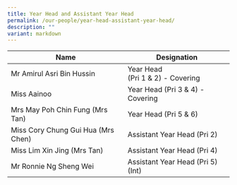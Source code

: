 ```yaml
---
title: Year Head and Assistant Year Head
permalink: /our-people/year-head-assistant-year-head/
description: ""
variant: markdown
---
```

| Name | Designation | 
| -------- | -------- |
| Mr Amirul Asri Bin Hussin    | Year Head <br> (Pri 1 &amp; 2) - Covering    |
| Miss Aainoo     | Year Head (Pri 3 &amp; 4) - Covering     | 
| Mrs May Poh Chin Fung (Mrs Tan)     | Year Head (Pri 5 &amp; 6)    |
| Miss Cory Chung Gui Hua (Mrs Chen)| Assistant Year Head (Pri 2) | 
| Miss Lim Xin Jing (Mrs Tan) | Assistant Year Head (Pri 4)     | 
| Mr Ronnie Ng Sheng Wei | Assistant Year Head (Pri 5)(Int)     |
